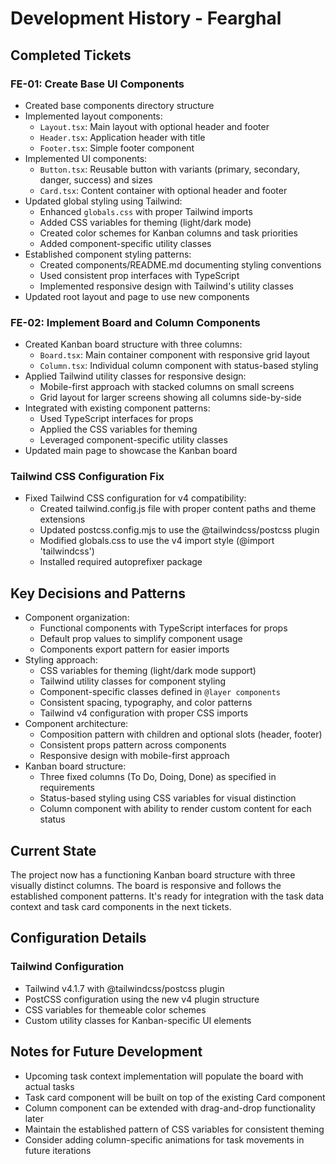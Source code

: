 # Development History - Fearghal

## Completed Tickets

### FE-01: Create Base UI Components
- Created base components directory structure
- Implemented layout components:
  - `Layout.tsx`: Main layout with optional header and footer
  - `Header.tsx`: Application header with title
  - `Footer.tsx`: Simple footer component
- Implemented UI components:
  - `Button.tsx`: Reusable button with variants (primary, secondary, danger, success) and sizes
  - `Card.tsx`: Content container with optional header and footer
- Updated global styling using Tailwind:
  - Enhanced `globals.css` with proper Tailwind imports
  - Added CSS variables for theming (light/dark mode)
  - Created color schemes for Kanban columns and task priorities
  - Added component-specific utility classes
- Established component styling patterns:
  - Created components/README.md documenting styling conventions
  - Used consistent prop interfaces with TypeScript
  - Implemented responsive design with Tailwind's utility classes
- Updated root layout and page to use new components

### FE-02: Implement Board and Column Components
- Created Kanban board structure with three columns:
  - `Board.tsx`: Main container component with responsive grid layout
  - `Column.tsx`: Individual column component with status-based styling
- Applied Tailwind utility classes for responsive design:
  - Mobile-first approach with stacked columns on small screens
  - Grid layout for larger screens showing all columns side-by-side
- Integrated with existing component patterns:
  - Used TypeScript interfaces for props
  - Applied the CSS variables for theming
  - Leveraged component-specific utility classes
- Updated main page to showcase the Kanban board

### Tailwind CSS Configuration Fix
- Fixed Tailwind CSS configuration for v4 compatibility:
  - Created tailwind.config.js file with proper content paths and theme extensions
  - Updated postcss.config.mjs to use the @tailwindcss/postcss plugin
  - Modified globals.css to use the v4 import style (@import 'tailwindcss')
  - Installed required autoprefixer package

## Key Decisions and Patterns

- Component organization:
  - Functional components with TypeScript interfaces for props
  - Default prop values to simplify component usage
  - Components export pattern for easier imports
- Styling approach:
  - CSS variables for theming (light/dark mode support)
  - Tailwind utility classes for component styling
  - Component-specific classes defined in `@layer components`
  - Consistent spacing, typography, and color patterns
  - Tailwind v4 configuration with proper CSS imports
- Component architecture:
  - Composition pattern with children and optional slots (header, footer)
  - Consistent props pattern across components
  - Responsive design with mobile-first approach
- Kanban board structure:
  - Three fixed columns (To Do, Doing, Done) as specified in requirements
  - Status-based styling using CSS variables for visual distinction
  - Column component with ability to render custom content for each status

## Current State

The project now has a functioning Kanban board structure with three visually distinct columns. The board is responsive and follows the established component patterns. It's ready for integration with the task data context and task card components in the next tickets.

## Configuration Details

### Tailwind Configuration
- Tailwind v4.1.7 with @tailwindcss/postcss plugin
- PostCSS configuration using the new v4 plugin structure
- CSS variables for themeable color schemes
- Custom utility classes for Kanban-specific UI elements

## Notes for Future Development

- Upcoming task context implementation will populate the board with actual tasks
- Task card component will be built on top of the existing Card component
- Column component can be extended with drag-and-drop functionality later
- Maintain the established pattern of CSS variables for consistent theming
- Consider adding column-specific animations for task movements in future iterations
